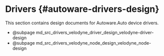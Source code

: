 Drivers {#autoware-drivers-design}
======

This section contains design documents for Autoware.Auto device drivers.

- @subpage md_src_drivers_velodyne_driver_design_velodyne-driver-design
- @subpage md_src_drivers_velodyne_node_design_velodyne_node-design
